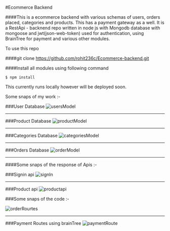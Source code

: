 #Ecommerce Backend

####This is a ecommerce backend with various schemas of users, orders placed, categories and products. This has a payment gateway as a well. It is a RestApi - backnend repo written in node js with Mongodb database with mongoose  and  jwt(json-web-token) used for authentication, using BrainTree for payment and various other modules.

To use this repo

####git clone https://github.com/rohit236c/Ecommerce-backend.git

####Install all modules using following command

`$ npm install`

This currently runs locally however will be deployed soon.

Some snaps of my work :-

###User Database
![usersModel](https://user-images.githubusercontent.com/48955048/71665520-4e8c3a80-2d83-11ea-8631-7d228b663f24.JPG)

----

###Product Database
![productModel](https://user-images.githubusercontent.com/48955048/71665342-834bc200-2d82-11ea-9f49-fdf250f7affc.JPG)

----

###Categories Database
![categoriesModel](https://user-images.githubusercontent.com/48955048/71665592-94e19980-2d83-11ea-93cf-b854a8369b39.JPG)

----
###Orders Database
![orderModel](https://user-images.githubusercontent.com/48955048/71665620-b80c4900-2d83-11ea-83cc-05d0ad52122e.JPG)

----

####Some snaps of the response of Apis :-

###Signin api
![signIn](https://user-images.githubusercontent.com/48955048/71665691-d83c0800-2d83-11ea-933e-67f324b80db8.JPG)

----

###Product api
![productapi](https://user-images.githubusercontent.com/48955048/71665757-0b7e9700-2d84-11ea-85c9-2a1c75b8fc90.JPG)


###Some snaps of the code :-

![orderRourtes](https://user-images.githubusercontent.com/48955048/71665780-26e9a200-2d84-11ea-89a8-9b236852a43d.JPG)

----
###Payment Routes using brainTree
![paymentRoute](https://user-images.githubusercontent.com/48955048/71665839-5698aa00-2d84-11ea-9d73-d17c40365332.JPG)



